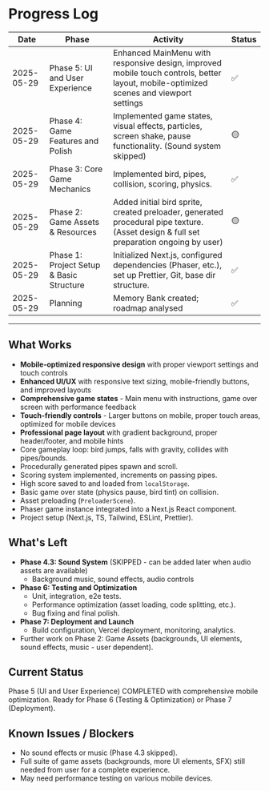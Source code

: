 # Progress Log

| Date       | Phase                                         | Activity                                                                                                                               | Status |
|------------|-----------------------------------------------|----------------------------------------------------------------------------------------------------------------------------------------|--------|
| 2025-05-29 | Phase 5: UI and User Experience              | Enhanced MainMenu with responsive design, improved mobile touch controls, better layout, mobile-optimized scenes and viewport settings | ✅     |
| 2025-05-29 | Phase 4: Game Features and Polish           | Implemented game states, visual effects, particles, screen shake, pause functionality. (Sound system skipped)                         | 🟡     |
| 2025-05-29 | Phase 3: Core Game Mechanics                | Implemented bird, pipes, collision, scoring, physics.                                                                                  | ✅     |
| 2025-05-29 | Phase 2: Game Assets & Resources            | Added initial bird sprite, created preloader, generated procedural pipe texture. (Asset design & full set preparation ongoing by user) | 🟡     |
| 2025-05-29 | Phase 1: Project Setup & Basic Structure    | Initialized Next.js, configured dependencies (Phaser, etc.), set up Prettier, Git, base dir structure.                                 | ✅     |
| 2025-05-29 | Planning                                      | Memory Bank created; roadmap analysed                                                                                                  | ✅     |

---

## What Works
*   **Mobile-optimized responsive design** with proper viewport settings and touch controls
*   **Enhanced UI/UX** with responsive text sizing, mobile-friendly buttons, and improved layouts
*   **Comprehensive game states** - Main menu with instructions, game over screen with performance feedback
*   **Touch-friendly controls** - Larger buttons on mobile, proper touch areas, optimized for mobile devices
*   **Professional page layout** with gradient background, proper header/footer, and mobile hints
*   Core gameplay loop: bird jumps, falls with gravity, collides with pipes/bounds.
*   Procedurally generated pipes spawn and scroll.
*   Scoring system implemented, increments on passing pipes.
*   High score saved to and loaded from `localStorage`.
*   Basic game over state (physics pause, bird tint) on collision.
*   Asset preloading (`PreloaderScene`).
*   Phaser game instance integrated into a Next.js React component.
*   Project setup (Next.js, TS, Tailwind, ESLint, Prettier).

## What's Left
*   **Phase 4.3: Sound System** (SKIPPED - can be added later when audio assets are available)
    *   Background music, sound effects, audio controls
*   **Phase 6: Testing and Optimization**
    *   Unit, integration, e2e tests.
    *   Performance optimization (asset loading, code splitting, etc.).
    *   Bug fixing and final polish.
*   **Phase 7: Deployment and Launch**
    *   Build configuration, Vercel deployment, monitoring, analytics.
*   Further work on Phase 2: Game Assets (backgrounds, UI elements, sound effects, music - user dependent).

## Current Status
Phase 5 (UI and User Experience) COMPLETED with comprehensive mobile optimization. Ready for Phase 6 (Testing & Optimization) or Phase 7 (Deployment).

## Known Issues / Blockers
*   No sound effects or music (Phase 4.3 skipped).
*   Full suite of game assets (backgrounds, more UI elements, SFX) still needed from user for a complete experience.
*   May need performance testing on various mobile devices.